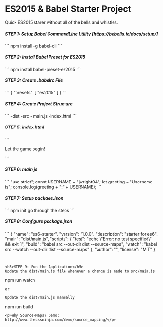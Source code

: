 # ES2015 & Babel Starter Project

Quick ES2015 starer without all of the bells and whistles.

<h5>STEP 1: Setup Babel CommandLine Utility [https://babeljs.io/docs/setup/]</h5>
```
npm install -g babel-cli
```
<h5>STEP 2: Install Babel Preset for ES2015</h5>
```
npm install babel-preset-es2015
```
<h5>STEP 3: Create .babelrc File </h5>
```
{
    "presets": [
        "es2015"
    ]
}
```
<h5>STEP 4: Create Project Structure </h5>
```
-dist
-src
 - main.js
-index.html
```
<h5>STEP 5: index.html</h5>
```
<!DOCTYPE html>
<html>
    <head>
        <title>ES6 Starter</title>
        <meta charset="utf-8">
        <meta http-equiv="X-UA-Compatible" content="IE=edge,chrome=1">
        <meta name="description" content="Starter project">
        <meta name="viewport" content="width=device-width, initial-scale=1">
        <link rel="stylesheet" href="#">
        <style type="text/css"></style>
    </head>
    <body>
        <p>Let the game begin!</p>
    </body>
    <script type="text/javascript" src="dist/main.js"></script>
</html>
```

<h5>STEP 6: main.js</h5>
```
"use strict";
const USERNAME = "jwright04";
let greeting = "Username is";
console.log(greeting + ":" + USERNAME);
```
<h5>STEP 7: Setup package.json</h5>
```
npm init
go through the steps
```

<h5>STEP 8: Configure package.json</h5>
```
{
  "name": "es6-starter",
  "version": "1.0.0",
  "description": "starter for es6",
  "main": "dist/main.js",
  "scripts": {
    "test": "echo \"Error: no test specified\" && exit 1",
    "build": "babel src --out-dir dist --source-maps",
    "watch": "babel src --watch --out-dir dist --source-maps"
  },
  "author": "",
  "license": "MIT"
}

```


<h5>STEP 9: Run the Application</h5>
Update the dist/main.js file whenever a change is made to src/main.js

```
npm run watch
```
or

Update the dist/main.js manually

```
npm run build
```
<p>Why Source-Maps? Demo: http://www.thecssninja.com/demo/source_mapping/</p>